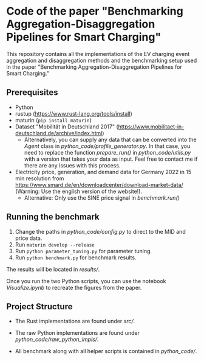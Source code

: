
# Code of the paper "Benchmarking Aggregation-Disaggregation Pipelines for Smart Charging"

This repository contains all the implementations of the EV charging event aggregation and disaggregation methods and the benchmarking setup used in the paper "Benchmarking Aggregation-Disaggregation Pipelines for Smart Charging."

## Prerequisites

- Python 
- rustup (https://www.rust-lang.org/tools/install)
- maturin (```pip install maturin```)
- Dataset "Mobilität in Deutschland 2017" (https://www.mobilitaet-in-deutschland.de/archive/index.html)
  - Alternatively, you can supply any data that can be converted into the *Agent* class in *python_code/profile_generator.py*.
    In that case, you need to replace the function *prepare_run()* in *python_code/utils.py* with a version that takes your data as input.
    Feel free to contact me if there are any issues with this process.
- Electricity price, generation, and demand data for Germany 2022 in 15 min resolution from https://www.smard.de/en/downloadcenter/download-market-data/ (Warning: Use the english version of the website!).
  - Alternative: Only use the SINE price signal in *benchmark.run()*

## Running the benchmark

1. Change the paths in *python_code/config.py* to direct to the MID and price data.
2. Run ```maturin develop --release```
3. Run ```python parameter_tuning.py``` for parameter tuning.
4. Run ```python benchmark.py``` for benchmark results.

The results will be located in *results/*.

Once you run the two Python scripts,
you can use the notebook *Visualize.ipynb* to recreate the figures from the paper.

## Project Structure

- The Rust implementations are found under *src/*.

- The raw Python implementations are found under *python_code/raw_python_impls/*.

- All benchmark along with all helper scripts is contained in *python_code/*. 

